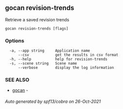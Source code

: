 ## gocan revision-trends

Retrieve a saved revision trends

```
gocan revision-trends [flags]
```

### Options

```
  -a, --app string     Application name
      --csv            get the results in csv format
  -h, --help           help for revision-trends
  -s, --scene string   Scene name
      --verbose        display the log information
```

### SEE ALSO

* [gocan](gocan.md)	 - 

###### Auto generated by spf13/cobra on 26-Oct-2021
